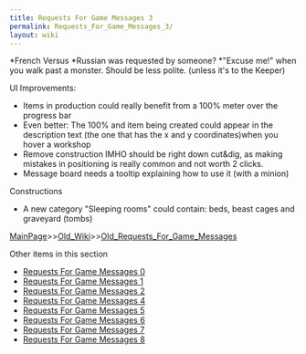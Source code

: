 ```yaml
---
title: Requests For Game Messages 3
permalink: Requests_For_Game_Messages_3/
layout: wiki
---
```

*French Versus
*Russian was requested by someone?
*&quot;Excuse me!&quot; when you walk past a monster. Should be less polite. (unless it's to the Keeper)


UI Improvements:

- Items in production could really benefit from a 100% meter over the progress bar
- Even better: The 100% and item being created could appear in the description text (the one that has the x and y coordinates)when you hover a workshop
- Remove construction IMHO should be right down cut&amp;dig, as making mistakes in positioning is really common and not worth 2 clicks.
- Message board needs a tooltip explaining how to use it (with a minion)

Constructions
- A new category &quot;Sleeping rooms&quot; could contain: beds, beast cages and graveyard (tombs)

[MainPage](/keeperrl_wiki/ "wikilink")>>[Old_Wiki](/keeperrl_wiki/Old_Wiki "wikilink")>>[Old_Requests_For_Game_Messages](/keeperrl_wiki/Old_Requests_For_Game_Messages "wikilink")

Other items in this section
-    [Requests For Game Messages 0](/keeperrl_wiki/Requests_For_Game_Messages_0 "wikilink")
-    [Requests For Game Messages 1](/keeperrl_wiki/Requests_For_Game_Messages_1 "wikilink")
-    [Requests For Game Messages 2](/keeperrl_wiki/Requests_For_Game_Messages_2 "wikilink")
-    [Requests For Game Messages 4](/keeperrl_wiki/Requests_For_Game_Messages_4 "wikilink")
-    [Requests For Game Messages 5](/keeperrl_wiki/Requests_For_Game_Messages_5 "wikilink")
-    [Requests For Game Messages 6](/keeperrl_wiki/Requests_For_Game_Messages_6 "wikilink")
-    [Requests For Game Messages 7](/keeperrl_wiki/Requests_For_Game_Messages_7 "wikilink")
-    [Requests For Game Messages 8](/keeperrl_wiki/Requests_For_Game_Messages_8 "wikilink")
